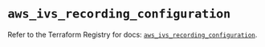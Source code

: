 # `aws_ivs_recording_configuration`

Refer to the Terraform Registry for docs: [`aws_ivs_recording_configuration`](https://registry.terraform.io/providers/hashicorp/aws/4.67.0/docs/resources/ivs_recording_configuration).
